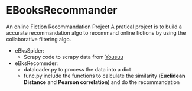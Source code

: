 # EBooksRecommander
An online Fiction Recommandation Project
A pratical project is to build a accurate recommandation algo to recommand online fictions by using the collaborative filtering algo.
* eBksSpider:
  * Scrapy code to scrapy data from [Yousuu](www.yousuu.com/booklist)
* eBksRecommder:
  * dataloader.py to process the data into a dict
  * func.py include the functions to calculate the similarity (**Euclidean Distance** and **Pearson correlation**) and do the recommandation